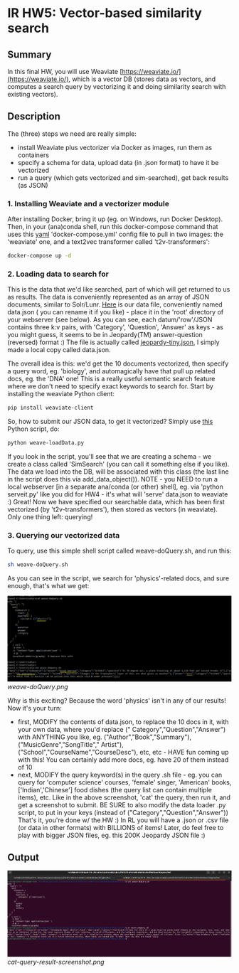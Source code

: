 # IR HW5: Vector-based similarity search

## Summary

In this final HW, you will use Weaviate [https://weaviate.io/](https://weaviate.io/), which is a vector DB (stores data
as vectors, and computes a search query by vectorizing it and doing similarity search with existing vectors).

## Description

The (three) steps we need are really simple:

- install Weaviate plus vectorizer via Docker as images, run them as containers
- specify a schema for data, upload data (in .json format) to have it be vectorized
- run a query (which gets vectorized and sim-searched), get back results (as JSON)

### 1. Installing Weaviate and a vectorizer module

After installing Docker, bring it up (eg. on Windows, run Docker Desktop). Then, in your (ana)conda shell, run this
docker-compose command that uses this [yaml](resources/docker-compose.yml) 'docker-compose.yml' config file to pull in
two images: the 'weaviate' one,
and a text2vec transformer called 't2v-transformers':

```bash
docker-compose up -d
```

### 2. Loading data to search for

This is the data that we'd like searched, part of which will get returned to us as results. The data is conveniently
represented as an array of JSON documents, similar to Solr/Lunr. [Here](resources/data.json) is our data file,
conveniently named data.json (
you can rename it if you like) - place it in the 'root' directory of your webserver (see below). As you can see, each
datum/'row'/JSON contains three k:v pairs, with 'Category', 'Question', 'Answer' as keys - as you might guess, it seems
to be in Jeopardy(TM) answer-question (reversed) format :) The file is actually
called [jeopardy-tiny.json](resources/jeopardy-tiny.json), I simply made
a local copy called data.json.

The overall idea is this: we'd get the 10 documents vectorized, then specify a query word, eg. 'biology', and
automagically have that pull up related docs, eg. the 'DNA' one! This is a really useful semantic search feature where
we don't need to specify exact keywords to search for.
Start by installing the weaviate Python client:

```bash
pip install weaviate-client
```

So, how to submit our JSON data, to get it vectorized? Simply use [this](resources/weave-loadData.py) Python script, do:

```bash
python weave-loadData.py
```

If you look in the script, you'll see that we are creating a schema - we create a class called 'SimSearch' (you can call
it something else if you like). The data we load into the DB, will be associated with this class (the last line in the
script does this via add_data_object()).
NOTE - you NEED to run a local webserver [in a separate ana/conda (or other) shell], eg. via 'python serveit.py' like
you did for HW4 - it's what will 'serve' data.json to weaviate :)
Great! Now we have specified our searchable data, which has been first vectorized (by 't2v-transformers'), then stored
as vectors (in weaviate).
Only one thing left: querying!

### 3. Querying our vectorized data

To query, use this simple shell script called weave-doQuery.sh, and run this:

```bash
sh weave-doQuery.sh
```

As you can see in the script, we search for 'physics'-related docs, and sure enough, that's what we get:

![](resources/weave-doQuery.png)
*weave-doQuery.png*

Why is this exciting? Because the word 'physics' isn't in any of our results!
Now it's your turn:  

- first, MODIFY the contents of data.json, to replace the 10 docs in it, with your own data, where you'd replace ("
Category","Question","Answer") with ANYTHING you like, eg. ("Author","Book","Summary"), ("MusicGenre","SongTitle","
Artist"), ("School","CourseName","CourseDesc"), etc, etc - HAVE fun coming up with this! You can certainly add more
docs, eg. have 20 of them instead of 10 
- next, MODIFY the query keyword(s) in the query .sh file - eg. you can query for 'computer science' courses, 'female'
singer, 'American' books, ['Indian','Chinese'] food dishes (the query list can contain multiple items), etc. Like in the
above screenshot, 'cat' the query, then run it, and get a screenshot to submit. BE SURE to also modify the data loader
.py script, to put in your keys (instead of ("Category","Question","Answer"))
That's it, you're done w/ the HW :) In RL you will have a .json or .csv file (or data in other formats) with BILLIONS of
items! Later, do feel free to play with bigger JSON files, eg. this 200K Jeopardy JSON file :)

## Output

![](cat-query-result-screenshot.png)
*cat-query-result-screenshot.png*